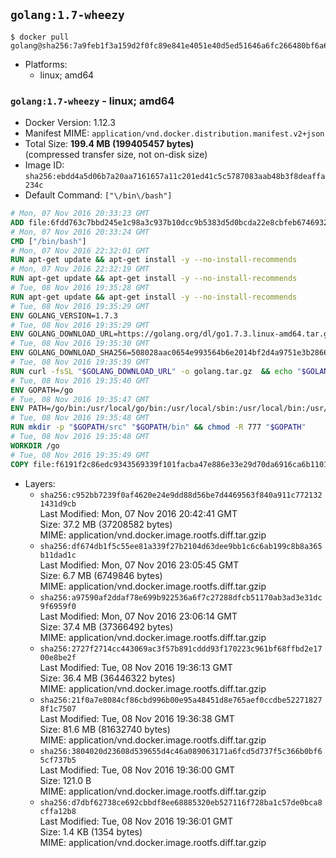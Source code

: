 ## `golang:1.7-wheezy`

```console
$ docker pull golang@sha256:7a9feb1f3a159d2f0fc89e841e4051e40d5ed51646a6fc266480bf6a6d349981
```

-	Platforms:
	-	linux; amd64

### `golang:1.7-wheezy` - linux; amd64

-	Docker Version: 1.12.3
-	Manifest MIME: `application/vnd.docker.distribution.manifest.v2+json`
-	Total Size: **199.4 MB (199405457 bytes)**  
	(compressed transfer size, not on-disk size)
-	Image ID: `sha256:ebdd4a5d06b7a20aa7161657a11c201ed41c5c5787083aab48b3f8deaffa234c`
-	Default Command: `["\/bin\/bash"]`

```dockerfile
# Mon, 07 Nov 2016 20:33:23 GMT
ADD file:6fdd763c7bbd245e1c98a3c937b10dcc9b5383d5d0bcda22e8cbfeb6746932da in / 
# Mon, 07 Nov 2016 20:33:24 GMT
CMD ["/bin/bash"]
# Mon, 07 Nov 2016 22:32:01 GMT
RUN apt-get update && apt-get install -y --no-install-recommends 		ca-certificates 		curl 		wget 	&& rm -rf /var/lib/apt/lists/*
# Mon, 07 Nov 2016 22:32:19 GMT
RUN apt-get update && apt-get install -y --no-install-recommends 		bzr 		git 		mercurial 		openssh-client 		subversion 				procps 	&& rm -rf /var/lib/apt/lists/*
# Tue, 08 Nov 2016 19:35:28 GMT
RUN apt-get update && apt-get install -y --no-install-recommends 		g++ 		gcc 		libc6-dev 		make 		pkg-config 	&& rm -rf /var/lib/apt/lists/*
# Tue, 08 Nov 2016 19:35:29 GMT
ENV GOLANG_VERSION=1.7.3
# Tue, 08 Nov 2016 19:35:29 GMT
ENV GOLANG_DOWNLOAD_URL=https://golang.org/dl/go1.7.3.linux-amd64.tar.gz
# Tue, 08 Nov 2016 19:35:30 GMT
ENV GOLANG_DOWNLOAD_SHA256=508028aac0654e993564b6e2014bf2d4a9751e3b286661b0b0040046cf18028e
# Tue, 08 Nov 2016 19:35:39 GMT
RUN curl -fsSL "$GOLANG_DOWNLOAD_URL" -o golang.tar.gz 	&& echo "$GOLANG_DOWNLOAD_SHA256  golang.tar.gz" | sha256sum -c - 	&& tar -C /usr/local -xzf golang.tar.gz 	&& rm golang.tar.gz
# Tue, 08 Nov 2016 19:35:40 GMT
ENV GOPATH=/go
# Tue, 08 Nov 2016 19:35:47 GMT
ENV PATH=/go/bin:/usr/local/go/bin:/usr/local/sbin:/usr/local/bin:/usr/sbin:/usr/bin:/sbin:/bin
# Tue, 08 Nov 2016 19:35:48 GMT
RUN mkdir -p "$GOPATH/src" "$GOPATH/bin" && chmod -R 777 "$GOPATH"
# Tue, 08 Nov 2016 19:35:48 GMT
WORKDIR /go
# Tue, 08 Nov 2016 19:35:49 GMT
COPY file:f6191f2c86edc9343569339f101facba47e886e33e29d70da6916ca6b1101a53 in /usr/local/bin/ 
```

-	Layers:
	-	`sha256:c952bb7239f0af4620e24e9dd88d56be7d4469563f840a911c7721321431d9cb`  
		Last Modified: Mon, 07 Nov 2016 20:42:41 GMT  
		Size: 37.2 MB (37208582 bytes)  
		MIME: application/vnd.docker.image.rootfs.diff.tar.gzip
	-	`sha256:df674db1f5c55ee81a339f27b2104d63dee9bb1c6c6ab199c8b8a365b11dad1c`  
		Last Modified: Mon, 07 Nov 2016 23:05:45 GMT  
		Size: 6.7 MB (6749846 bytes)  
		MIME: application/vnd.docker.image.rootfs.diff.tar.gzip
	-	`sha256:a97590af2ddaf78e699b922536a6f7c27288dfcb51170ab3ad3e31dc9f6959f0`  
		Last Modified: Mon, 07 Nov 2016 23:06:14 GMT  
		Size: 37.4 MB (37366492 bytes)  
		MIME: application/vnd.docker.image.rootfs.diff.tar.gzip
	-	`sha256:2727f2714cc443069ac3f57b891cddd93f170223c961bf68ffbd2e1700e8be2f`  
		Last Modified: Tue, 08 Nov 2016 19:36:13 GMT  
		Size: 36.4 MB (36446322 bytes)  
		MIME: application/vnd.docker.image.rootfs.diff.tar.gzip
	-	`sha256:21f0a7e8084cf86cbd996b00e95a48451d8e765aef0ccdbe522718278f1c7507`  
		Last Modified: Tue, 08 Nov 2016 19:36:38 GMT  
		Size: 81.6 MB (81632740 bytes)  
		MIME: application/vnd.docker.image.rootfs.diff.tar.gzip
	-	`sha256:3804020d23608d539655d4c46a089063171a6fcd5d737f5c366b0bf65cf737b5`  
		Last Modified: Tue, 08 Nov 2016 19:36:00 GMT  
		Size: 121.0 B  
		MIME: application/vnd.docker.image.rootfs.diff.tar.gzip
	-	`sha256:d7dbf62738ce692cbbdf8ee68885320eb527116f728ba1c57de0bca8cffa12b8`  
		Last Modified: Tue, 08 Nov 2016 19:36:01 GMT  
		Size: 1.4 KB (1354 bytes)  
		MIME: application/vnd.docker.image.rootfs.diff.tar.gzip
